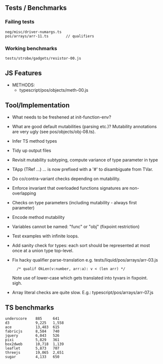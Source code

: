Tests / Benchmarks
------------------

### Failing tests

    neg/misc/driver-numargs.ts
    pos/arrays/arr-11.ts        // qualifiers


### Working benchmarks
  
    tests/strobe/gadgets/resistor-00.js


JS Features
-----------

  - METHODS:
    - typescript/pos/objects/meth-00.js


Tool/Implementation
-------------------

  - What needs to be freshened at init-function-env?

  - What are good default mutabilities (parsing etc.)? Mutability annotations
    are very ugly (see pos/objects/obj-08.ts). 

  - Infer TS method types

  - Tidy up output files

  - Revisit mutability subtyping, compute variance of type parameter in type

  - TApp (TRef ...) ... is now prefixed with a '#' to disambiguate from TVar.

  - Do co/contra-variant checks depending on mutability.

  - Enforce invariant that overloaded functions signatures are non-overlapping

  - Checks on type parameters (including mutability - always first parameter)
  
  - Encode method mutability
  
  - Variables cannot be named: "func" or "obj" (fixpoint restriction)

  - Test examples with infinite loops.

  - Add sanity check for types: each sort should be represented at most once at
    a union type top-level.

  - Fix hacky qualifier parse-translation e.g. tests/liquid/pos/arrays/arr-03.js
        
          /* qualif OkLen(v:number, arr:a): v < (len arr) */

    Note use of lower-case which gets translated into tyvars in fixpoint. sigh.

  - Array literal checks are quite slow.
      E.g.: typescript/pos/arrays/arr-07.js


TS benchmarks
-------------

    underscore    885     641 
    d3            9,225   1,558 
    ace           13,483  615 
    fabricjs      8,584   740 
    jquery        6,043   526
    pixi          5,829   361 
    box2dweb      10,718  1,139 
    leaflet       5,873   707 
    threejs       19,065  2,651 
    sugar         4,133   650

